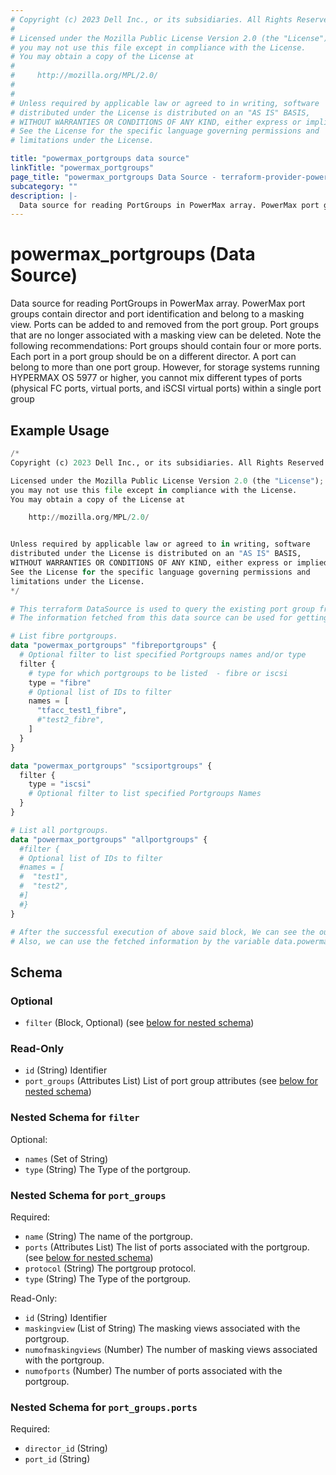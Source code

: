 ```yaml
---
# Copyright (c) 2023 Dell Inc., or its subsidiaries. All Rights Reserved.
#
# Licensed under the Mozilla Public License Version 2.0 (the "License");
# you may not use this file except in compliance with the License.
# You may obtain a copy of the License at
#
#     http://mozilla.org/MPL/2.0/
#
#
# Unless required by applicable law or agreed to in writing, software
# distributed under the License is distributed on an "AS IS" BASIS,
# WITHOUT WARRANTIES OR CONDITIONS OF ANY KIND, either express or implied.
# See the License for the specific language governing permissions and
# limitations under the License.

title: "powermax_portgroups data source"
linkTitle: "powermax_portgroups"
page_title: "powermax_portgroups Data Source - terraform-provider-powermax"
subcategory: ""
description: |-
  Data source for reading PortGroups in PowerMax array. PowerMax port groups contain director and port identification and belong to a masking view. Ports can be added to and removed from the port group. Port groups that are no longer associated with a masking view can be deleted. Note the following recommendations: Port groups should contain four or more ports. Each port in a port group should be on a different director. A port can belong to more than one port group. However, for storage systems running HYPERMAX OS 5977 or higher, you cannot mix different types of ports (physical FC ports, virtual ports, and iSCSI virtual ports) within a single port group
---
```


# powermax_portgroups (Data Source)

Data source for reading PortGroups in PowerMax array. PowerMax port groups contain director and port identification and belong to a masking view. Ports can be added to and removed from the port group. Port groups that are no longer associated with a masking view can be deleted. Note the following recommendations: Port groups should contain four or more ports. Each port in a port group should be on a different director. A port can belong to more than one port group. However, for storage systems running HYPERMAX OS 5977 or higher, you cannot mix different types of ports (physical FC ports, virtual ports, and iSCSI virtual ports) within a single port group

## Example Usage

```terraform
/*
Copyright (c) 2023 Dell Inc., or its subsidiaries. All Rights Reserved.

Licensed under the Mozilla Public License Version 2.0 (the "License");
you may not use this file except in compliance with the License.
You may obtain a copy of the License at

    http://mozilla.org/MPL/2.0/


Unless required by applicable law or agreed to in writing, software
distributed under the License is distributed on an "AS IS" BASIS,
WITHOUT WARRANTIES OR CONDITIONS OF ANY KIND, either express or implied.
See the License for the specific language governing permissions and
limitations under the License.
*/

# This terraform DataSource is used to query the existing port group from PowerMax array.
# The information fetched from this data source can be used for getting the details / for further processing in resource block.

# List fibre portgroups.
data "powermax_portgroups" "fibreportgroups" {
  # Optional filter to list specified Portgroups names and/or type
  filter {
    # type for which portgroups to be listed  - fibre or iscsi
    type = "fibre"
    # Optional list of IDs to filter
    names = [
      "tfacc_test1_fibre",
      #"test2_fibre",
    ]
  }
}

data "powermax_portgroups" "scsiportgroups" {
  filter {
    type = "iscsi"
    # Optional filter to list specified Portgroups Names
  }
}

# List all portgroups.
data "powermax_portgroups" "allportgroups" {
  #filter {
  # Optional list of IDs to filter
  #names = [
  #  "test1",
  #  "test2",
  #]
  #}
}

# After the successful execution of above said block, We can see the output value by executing 'terraform output' command.
# Also, we can use the fetched information by the variable data.powermax_portgroups.example
```

<!-- schema generated by tfplugindocs -->
## Schema

### Optional

- `filter` (Block, Optional) (see [below for nested schema](#nestedblock--filter))

### Read-Only

- `id` (String) Identifier
- `port_groups` (Attributes List) List of port group attributes (see [below for nested schema](#nestedatt--port_groups))

<a id="nestedblock--filter"></a>
### Nested Schema for `filter`

Optional:

- `names` (Set of String)
- `type` (String) The Type of the portgroup.


<a id="nestedatt--port_groups"></a>
### Nested Schema for `port_groups`

Required:

- `name` (String) The name of the portgroup.
- `ports` (Attributes List) The list of ports associated with the portgroup. (see [below for nested schema](#nestedatt--port_groups--ports))
- `protocol` (String) The portgroup protocol.
- `type` (String) The Type of the portgroup.

Read-Only:

- `id` (String) Identifier
- `maskingview` (List of String) The masking views associated with the portgroup.
- `numofmaskingviews` (Number) The number of masking views associated with the portgroup.
- `numofports` (Number) The number of ports associated with the portgroup.

<a id="nestedatt--port_groups--ports"></a>
### Nested Schema for `port_groups.ports`

Required:

- `director_id` (String)
- `port_id` (String)